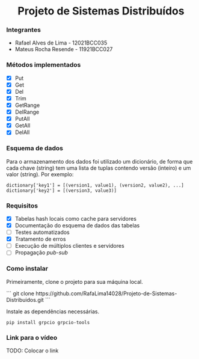 <h1 align="center">Projeto de Sistemas Distribuídos</h1>

<h3>Integrantes</h3>

* Rafael Alves de Lima - 12021BCC035
* Mateus Rocha Resende - 11921BCC027

<h3>Métodos implementados</h3>

- [x] Put
- [x] Get
- [x] Del
- [x] Trim
- [x] GetRange
- [x] DelRange
- [x] PutAll 
- [x] GetAll
- [x] DelAll

<h3>Esquema de dados</h3>
Para o armazenamento dos dados foi utilizado um dicionário, 
de forma que cada chave (string) tem uma lista de tuplas contendo 
versão (inteiro) e um valor (string). Por exemplo:

```
dictionary['key1'] = [(version1, value1), (version2, value2), ...]
dictionary['key2'] = [(version3, value3)] 
```

<h3>Requisitos</h3>

- [x] Tabelas hash locais como cache para servidores
- [x] Documentação do esquema de dados das tabelas
- [ ] Testes automatizados
- [x] Tratamento de erros
- [ ] Execução de múltiplos clientes e servidores
- [ ] Propagação _pub-sub_

<h3>Como instalar</h3>
Primeiramente, clone o projeto para sua máquina local.<p/>
```
git clone https://github.com/RafaLima14028/Projeto-de-Sistemas-Distribuidos.git
```

Instale as dependências necessárias.<p/>
```
pip install grpcio grpcio-tools
```

<h3>Link para o vídeo</h3>
TODO: Colocar o link
